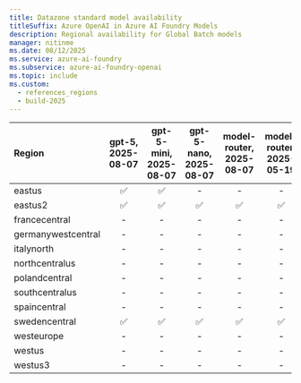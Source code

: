 ```yaml
---
title: Datazone standard model availability
titleSuffix: Azure OpenAI in Azure AI Foundry Models
description: Regional availability for Global Batch models
manager: nitinme
ms.date: 08/12/2025
ms.service: azure-ai-foundry
ms.subservice: azure-ai-foundry-openai
ms.topic: include
ms.custom:
  - references_regions
  - build-2025
---
```


| **Region**     | **gpt-5**, **2025-08-07**   | **gpt-5-mini**, **2025-08-07**   | **gpt-5-nano**, **2025-08-07**   | **model-router**, **2025-08-07**   | **model-router**, **2025-05-19**   | **o3**, **2025-04-16**   | **o4-mini**, **2025-04-16**   | **gpt-4.1**, **2025-04-14**   | **gpt-4.1-nano**, **2025-04-14**   | **gpt-4.1-mini**, **2025-04-14**   | **o3-mini**, **2025-01-31**   | **o1**, **2024-12-17**   | **gpt-4o**, **2024-05-13**   | **gpt-4o**, **2024-08-06**   | **gpt-4o**, **2024-11-20**   | **gpt-4o-mini**, **2024-07-18**   |
|:-------------------|:-------------------------:|:------------------------------:|:------------------------------:|:--------------------------------:|:--------------------------------:|:----------------------:|:---------------------------:|:---------------------------:|:--------------------------------:|:--------------------------------:|:---------------------------:|:----------------------:|:--------------------------:|:--------------------------:|:--------------------------:|:-------------------------------:|
| eastus             | ✅                      | ✅                           | -                          | -                            | -                            | ✅                   | ✅                        | ✅                        | ✅                             | ✅                             | ✅                        | ✅                   | ✅                       | ✅                       | ✅                       | ✅                            |
| eastus2            | ✅                      | ✅                           | ✅                           | ✅                             | ✅                             | ✅                   | ✅                        | ✅                        | ✅                             | ✅                             | ✅                        | ✅                   | ✅                       | ✅                       | ✅                       | ✅                            |
| francecentral      | -                     | -                          | -                          | -                            | -                            | ✅                   | ✅                        | ✅                        | ✅                             | ✅                             | ✅                        | ✅                   | ✅                       | ✅                       | ✅                       | ✅                            |
| germanywestcentral | -                     | -                          | -                          | -                            | -                            | ✅                   | ✅                        | ✅                        | ✅                             | ✅                             | ✅                        | ✅                   | ✅                       | ✅                       | ✅                       | ✅                            |
| italynorth         | -                     | -                          | -                          | -                            | -                            | ✅                   | ✅                        | ✅                        | ✅                             | ✅                             | ✅                        | ✅                   | -                      | -                      | ✅                       | ✅                            |
| northcentralus     | -                     | -                          | -                          | -                            | -                            | ✅                   | ✅                        | ✅                        | ✅                             | ✅                             | ✅                        | ✅                   | ✅                       | ✅                       | ✅                       | ✅                            |
| polandcentral      | -                     | -                          | -                          | -                            | -                            | ✅                   | ✅                        | ✅                        | ✅                             | ✅                             | ✅                        | ✅                   | ✅                       | ✅                       | ✅                       | ✅                            |
| southcentralus     | -                     | -                          | -                          | -                            | -                            | ✅                   | ✅                        | ✅                        | ✅                             | ✅                             | ✅                        | ✅                   | ✅                       | ✅                       | ✅                       | ✅                            |
| spaincentral       | -                     | -                          | -                          | -                            | -                            | ✅                   | ✅                        | ✅                        | ✅                             | ✅                             | ✅                        | ✅                   | ✅                       | ✅                       | ✅                       | ✅                            |
| swedencentral      | ✅                      | ✅                           | ✅                           | ✅                             | ✅                             | ✅                   | ✅                        | ✅                        | ✅                             | ✅                             | ✅                        | ✅                   | ✅                       | ✅                       | ✅                       | ✅                            |
| westeurope         | -                     | -                          | -                          | -                            | -                            | ✅                   | ✅                        | ✅                        | ✅                             | ✅                             | ✅                        | ✅                   | ✅                       | ✅                       | ✅                       | ✅                            |
| westus             | -                     | -                          | -                          | -                            | -                            | ✅                   | ✅                        | ✅                        | ✅                             | ✅                             | ✅                        | ✅                   | ✅                       | ✅                       | ✅                       | ✅                            |
| westus3            | -                     | -                          | -                          | -                            | -                            | ✅                   | ✅                        | ✅                        | ✅                             | ✅                             | ✅                        | ✅                   | ✅                       | ✅                       | ✅                       | ✅                            |
